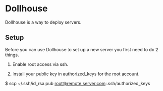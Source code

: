 # Dollhouse

Dollhouse is a way to deploy servers.

## Setup

Before you can use Dollhouse to set up a new server you first need to do 2 things.

1. Enable root access via ssh.
  
2. Install your public key in authorized_keys for the root account.

  $ scp ~/.ssh/id_rsa.pub root@remote.server.com:.ssh/authorized_keys